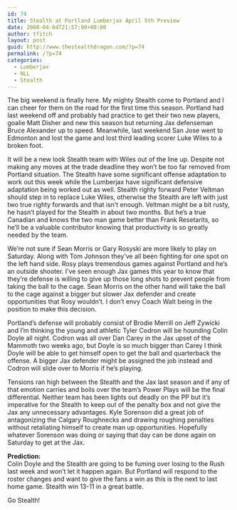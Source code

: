 ```yaml
---
id: 74
title: Stealth at Portland Lumberjax April 5th Preview
date: 2008-04-04T21:57:00+00:00
author: tfitch
layout: post
guid: http://www.thestealthdragon.com/?p=74
permalink: /?p=74
categories:
  - Lumberjax
  - NLL
  - Stealth
---
```

The big weekend is finally here. My mighty Stealth come to Portland and I can cheer for them on the road for the first time this season. Portland had last weekend off and probably had practice to get their two new players, goalie Matt Disher and new this season but returning Jax defenseman Bruce Alexander up to speed. Meanwhile, last weekend San Jose went to Edmonton and lost the game and lost third leading scorer Luke Wiles to a broken foot.

It will be a new look Stealth team with Wiles out of the line up. Despite not making any moves at the trade deadline they won&#8217;t be too far removed from Portland situation. The Stealth have some significant offense adaptation to work out this week while the Lumberjax have significant defensive adaptation being worked out as well. Stealth righty forward Peter Veltman should step in to replace Luke Wiles, otherwise the Stealth are left with just two true righty forwards and that isn&#8217;t enough. Veltman might be a bit rusty, he hasn&#8217;t played for the Stealth in about two months. But he&#8217;s a true Canadian and knows the two man game better than Frank Resetarits, so he&#8217;ll be a valuable contributor knowing that productivity is so greatly needed by the team.

We&#8217;re not sure if Sean Morris or Gary Rosyski are more likely to play on Saturday. Along with Tom Johnson they&#8217;ve all been fighting for one spot on the left hand side. Rosy plays tremendous games against Portland and he&#8217;s an outside shooter. I&#8217;ve seen enough Jax games this year to know that they&#8217;re defense is willing to give up those long shots to prevent people from taking the ball to the cage. Sean Morris on the other hand will take the ball to the cage against a bigger but slower Jax defender and create opportunities that Rosy wouldn&#8217;t. I don&#8217;t envy Coach Walt being in the position to make this decision.

Portland&#8217;s defense will probably consist of Brodie Merrill on Jeff Zywicki and I&#8217;m thinking the young and athletic Tyler Codron will be hounding Colin Doyle all night. Codron was all over Dan Carey in the Jax upset of the Mammoth two weeks ago, but Doyle is so much bigger than Carey I think Doyle will be able to get himself open to get the ball and quarterback the offense. A bigger Jax defender might be assigned the job instead and Codron will slide over to Morris if he&#8217;s playing.

Tensions ran high between the Stealth and the Jax last season and if any of that emotion carries and boils over the team&#8217;s Power Plays will be the final differential. Neither team has been lights out deadly on the PP but it&#8217;s imperative for the Stealth to keep out of the penalty box and not give the Jax any unnecessary advantages. Kyle Sorenson did a great job of antagonizing the Calgary Roughnecks and drawing roughing penalties without retaliating himself to create man up opportunities. Hopefully whatever Sorenson was doing or saying that day can be done again on Saturday to get at the Jax.

**Prediction:**  
Colin Doyle and the Stealth are going to be fuming over losing to the Rush last week and won&#8217;t let it happen again. But Portland will respond to the roster changes and want to give the fans a win as this is the next to last home game. Stealth win 13-11 in a great battle.

Go Stealth!